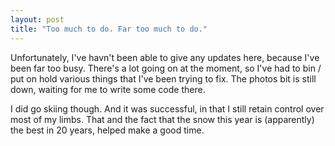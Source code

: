 ```yaml
---
layout: post
title: "Too much to do. Far too much to do."
---
```

Unfortunately, I've havn't been able to give any updates here, because I've
been far too busy. There's a lot going on at the moment, so I've had to bin /
put on hold various things that I've been trying to fix. The photos bit
is still down, waiting for me to write some code there.

I did go skiing though. And it was successful, in that I still retain control
over most of my limbs. That and the fact that the snow this year is
(apparently) the best in 20 years, helped make a good time.